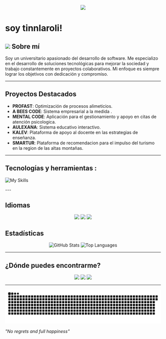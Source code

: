   
<p align="center">
  
<img src="https://readme-typing-svg.demolab.com/?lines=Hello%20There!;&font=Fira%20Code&center=true&width=440&height=45&color=00FFFF&vCenter=true&pause=1000&size=25" />
 <h1> soy tinnlaroli!  </h1>
</p>

## <img src="https://media.giphy.com/media/VgCDAzcKvsR6OM0uWg/giphy.gif" width="50"> Sobre mí

Soy un universitario apasionado del desarrollo de software. Me especializo en el desarrollo de soluciones tecnológicas para mejorar la sociedad y trabajo constantemente en proyectos colaborativos. Mi enfoque es siempre lograr los objetivos con dedicación y compromiso.

---

##  Proyectos Destacados

- **PROFAST**: Optimización de procesos alimeticios.
- **A BEES CODE**: Sistema empresarial a la medida .
- **MENTAL CODE**: Aplicación para el gestionamiento y apoyo en citas de atención psicologica.
- **AULEXANA**: Sistema educativo interactivo.
- **KALEV**: Plataforma de apoyo al docente en las estrategias de enseñanza.
- **SMARTUR**: Plataforma de recomendacion para el impulso del turismo en la region de las altas montañas.
---

##  Tecnologías y herramientas :

<p align="center"> 

![My Skills](https://skillicons.dev/icons?i=linux,arch,ubuntu,java,git,github,html,css,javascript,php,nodejs,postman,react,tailwind,express,mysql,postgresql,mongodb,angular)

</p>
---

## Idiomas

<p align="center"> 
  <img src="https://img.shields.io/badge/Español-green?style=for-the-badge"> 
  <img src="https://img.shields.io/badge/Inglés-yellow?style=for-the-badge"> 
  <img src="https://img.shields.io/badge/Francés-yellow?style=for-the-badge"> 
</p>


## Estadísticas 

<p align="center">
  <img src="https://github-readme-stats.vercel.app/api?username=tinnlaroli&show_icons=true&theme=radical" alt="GitHub Stats" width="45%">
  <img src="https://github-readme-stats.vercel.app/api/top-langs/?username=tinnlaroli&show_icons=true&theme=radical" alt="Top Languages" width="45%">
</p>

---

##  ¿Dónde puedes encontrarme?

<p align="center">
  <a href="mailto:martinlaraolivares@gmail.com"><img src="https://img.shields.io/badge/Gmail-martinlaraolivares@gmail.com-D14836?style=for-the-badge&logo=gmail"></a>
  <a href="https://www.linkedin.com/in/martin-lara-olivares-9b46b1213/"><img src="https://img.shields.io/badge/LinkedIn-Martin_Lara_Olivares-0e76a8?style=for-the-badge&logo=linkedin"></a>
  <a href="https://www.instagram.com/tinnlaroli/"><img src="https://img.shields.io/badge/Instagram-tinnlaroli-E1306C?style=for-the-badge&logo=instagram"></a>
</p>

---
<div align="center">
  <img src="https://github.com/tinnlaroli/tinnlaroli/blob/output/github-contribution-grid-snake-dark.svg" alt="snake gif">
</div>

*"No regrets and full happiness"*
